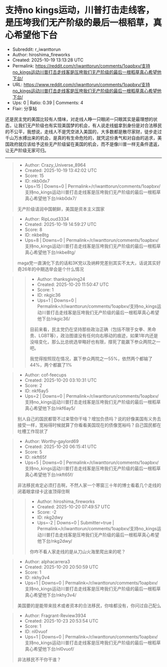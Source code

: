 # 支持no kings运动，川普打击走线客，是压垮我们无产阶级的最后一根稻草，真心希望他下台

- Subreddit: r_iwanttorun
- Author: hiroshima_fireworks
- Created: 2025-10-19 13:13:28 UTC
- Permalink: https://reddit.com/r/iwanttorun/comments/1oapbxv/支持no_kings运动川普打击走线客是压垮我们无产阶级的最后一根稻草真心希望他下台/
- URL: https://www.reddit.com/r/iwanttorun/comments/1oapbxv/支持no_kings运动川普打击走线客是压垮我们无产阶级的最后一根稻草真心希望他下台/
- Ups: 0 | Ratio: 0.39 | Comments: 4
- Flair: 分享帖


还是民主党的美国比较有人情味，对走线人睁一只眼闭一只眼其实是最理想的状态，让我们无产阶级也有实现美国梦的机会，有人说走线蛆拿到身份是对合法移民的不公平，我想说，走线人不是凭空进入美国的，大多数都是散尽家财，徒步走过千山万水搏出来的机会，是真的有生命危险的，就凭这份勇气和对自由的追求，美国政府就应该给予这些无产阶级留在美国的机会，而不是像川普一样无条件遣返，让无产阶级无家可归。


---

> - Author: Crazy_Universe_8964
> - Created: 2025-10-19 13:42:02 UTC
> - Score: 15
> - ID: nkb0dx7
> - Ups=15 | Downs=0 | Permalink=/r/iwanttorun/comments/1oapbxv/支持no_kings运动川普打击走线客是压垮我们无产阶级的最后一根稻草真心希望他下台/nkb0dx7/
>
> 无产阶级请润中国朝鲜，美国是资本主义国家

> - Author: RipLoud3334
> - Created: 2025-10-19 14:59:27 UTC
> - Score: 8
> - ID: nkbe8tg
> - Ups=8 | Downs=0 | Permalink=/r/iwanttorun/comments/1oapbxv/支持no_kings运动川普打击走线客是压垮我们无产阶级的最后一根稻草真心希望他下台/nkbe8tg/
>
> maga党一直演化下去的话和3K党以及纳粹党差别其实不太大，话说其实好奇26年的中期选举会是个什么情况

>> - Author: thanksgiving24
>> - Created: 2025-10-20 11:50:47 UTC
>> - Score: 1
>> - ID: nkgic36
>> - Ups=1 | Downs=0 | Permalink=/r/iwanttorun/comments/1oapbxv/支持no_kings运动川普打击走线客是压垮我们无产阶级的最后一根稻草真心希望他下台/nkgic36/
>>
>> 目前来看，民主党仍在坚持那些政治正确（包括不限于女拳、黑命贵、LGBT等），政治图谱没有任何向右移动的痕迹，如果1年内还是没啥变化，那么比总统选举略好也有限，撑死了能赢下参众两院之一吧。
>> 
>> 我觉得按照现在情况，赢下参众两院之一55%，依然两个都输了44%，两个都赢了1%

> - Author: cof-feecups
> - Created: 2025-10-20 03:10:31 UTC
> - Score: 2
> - ID: nkf6ay5
> - Ups=2 | Downs=0 | Permalink=/r/iwanttorun/comments/1oapbxv/支持no_kings运动川普打击走线客是压垮我们无产阶级的最后一根稻草真心希望他下台/nkf6ay5/
>
> 别人自己的国民都管不过来管你干啥？增加负债吗？说的好像美国有义务去接受一样，宽裕得时候就算了你看看美国现在的债像宽裕吗？自己国民都在吐槽工作现状了

> - Author: Worthy-gaylord69
> - Created: 2025-10-20 06:15:41 UTC
> - Score: 5
> - ID: nkft65f
> - Ups=5 | Downs=0 | Permalink=/r/iwanttorun/comments/1oapbxv/支持no_kings运动川普打击走线客是压垮我们无产阶级的最后一根稻草真心希望他下台/nkft65f/
>
> 非法移民肯定必须打击啊，不然人家一个寒窗三十年的博士看着几个走线的闭着眼拿绿卡这谁顶得住啊

>> - Author: hiroshima_fireworks
>> - Created: 2025-10-20 07:49:57 UTC
>> - Score: -2
>> - ID: nkg2dwy
>> - Ups=-2 | Downs=0 | Submitter=true | Permalink=/r/iwanttorun/comments/1oapbxv/支持no_kings运动川普打击走线客是压垮我们无产阶级的最后一根稻草真心希望他下台/nkg2dwy/
>>
>> 你咋不看人家走线的是从刀山火海里爬出来的呢？

> - Author: alphacarrera3
> - Created: 2025-10-20 20:50:59 UTC
> - Score: 1
> - ID: nkhy3v4
> - Ups=1 | Downs=0 | Permalink=/r/iwanttorun/comments/1oapbxv/支持no_kings运动川普打击走线客是压垮我们无产阶级的最后一根稻草真心希望他下台/nkhy3v4/
>
> 美国要的是能带来技术或者资本的合法移民，你啥都没有，你问过自己配么

> - Author: Fragrant-Review3934
> - Created: 2025-10-23 20:53:54 UTC
> - Score: 1
> - ID: nl0vuof
> - Ups=1 | Downs=0 | Permalink=/r/iwanttorun/comments/1oapbxv/支持no_kings运动川普打击走线客是压垮我们无产阶级的最后一根稻草真心希望他下台/nl0vuof/
>
> 非法移民不干你干谁？
